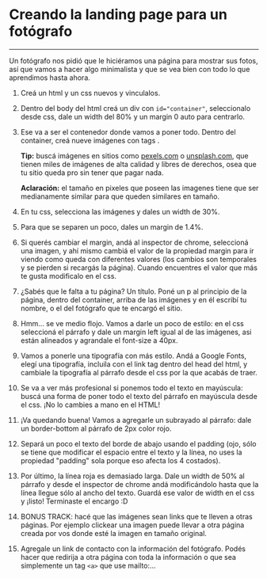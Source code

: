 # Creando la landing page para un fotógrafo
___
Un fotógrafo nos pidió que le hiciéramos una página para mostrar sus fotos, así que vamos a hacer algo minimalista y que se vea bien con todo lo que aprendimos hasta ahora.

1. Creá un html y un css nuevos y vinculalos.
2. Dentro del body del html creá un div con ``id="container"``, seleccionalo desde css, dale un width del 80% y un margin 0 auto para centrarlo.
3. Ese va a ser el contenedor donde vamos a poner todo. Dentro del container, creá nueve imágenes con tags .

   **Tip:** buscá imágenes en sitios como [pexels.com](https://pexels.com) o [unsplash.com](https://unsplash.com), que tienen miles de imágenes de alta calidad y libres de derechos, osea que tu sitio queda pro sin tener que pagar nada.

   **Aclaración:** el tamaño en pixeles que poseen las imagenes tiene que ser medianamente similar para que queden similares en tamaño.
4. En tu css, selecciona las imágenes y dales un width de 30%.
5. Para que se separen un poco, dales un margin de 1.4%.
6. Si querés cambiar el margin, andá al inspector de chrome, seleccioná una imagen, y ahí mismo cambiá el valor de la propiedad margin para ir viendo como queda con diferentes valores \(los cambios son temporales y se pierden si recargás la página\). Cuando encuentres el valor que más te gusta modificalo en el css.   
7. ¿Sabés que le falta a tu página? Un título. Poné un p al principio de la página, dentro del container, arriba de las imágenes y en él escribí tu nombre, o el del fotógrafo que te encargó el sitio.
8. Hmm… se ve medio flojo. Vamos a darle un poco de estilo: en el css seleccioná el párrafo y dale un margin left igual al de las imágenes, asi están alineados y agrandale el font-size a 40px.
9. Vamos a ponerle una tipografía con más estilo. Andá a Google Fonts, elegí una tipografía, incluila con el link tag dentro del head del html, y cambiale la tipografía al párrafo desde el css por la que acabás de traer.
10. Se va a ver más profesional si ponemos todo el texto en mayúscula: buscá una forma de poner todo el texto del párrafo en mayúscula desde el css. ¡No lo cambies a mano en el HTML!
11. ¡Va quedando buena! Vamos a agregarle un subrayado al párrafo: dale un border-bottom al párrafo de 2px color rojo.
12. Separá un poco el texto del borde de abajo usando el padding \(ojo, sólo se tiene que modificar el espacio entre el texto y la línea, no uses la propiedad "padding" sola porque eso afecta los 4 costados\).
13. Por último, la línea roja es demasiado larga. Dale un width de 50% al párrafo y desde el inspector de chrome andá modificándolo hasta que la línea llegue sólo al ancho del texto. Guardá ese valor de width en el css y ¡listo! Terminaste el encargo :D
14. BONUS TRACK: hacé que las imágenes sean links que te lleven a otras páginas. Por ejemplo clickear una imagen puede llevar a otra página creada por vos donde esté la imagen en tamaño original.
15. Agregale un link de contacto con la información del fotógrafo. Podés hacer que redirija a otra página con toda la información o que sea simplemente un tag ``<a>`` que use mailto:...